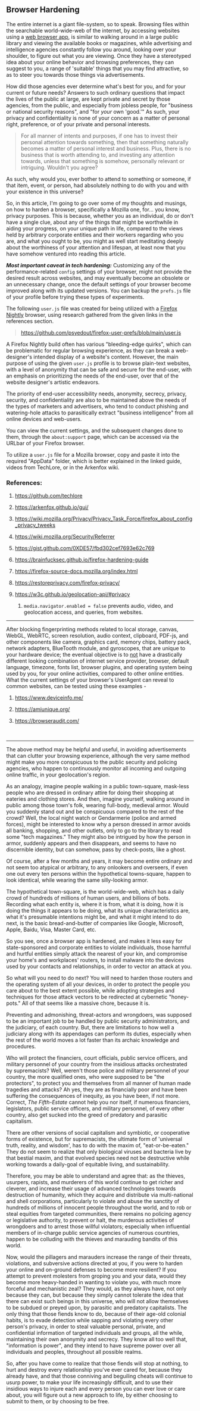 ## Browser Hardening

The entire internet is a giant file-system, so to speak. Browsing files within the searchable world-wide-web of the internet, by accessing websites using a [web browser app](https://en.wikipedia.org/wiki/Comparison_of_web_browsers), is similar to walking around in a large public library and viewing the available books or magazines, while advertising and intelligence agencies constantly follow you around, looking over your shoulder, to figure out what you are viewing. Once they have a stereotyped idea about your online behavior and browsing preferences, they can suggest to you, a range of 'suitable' things that you may find attractive, so as to steer you towards those things via advertisements. 

How did those agencies ever determine what's best for you, and for your current or future needs? Answers to such ordinary questions that impact the lives of the public at large, are kept private and secret by those agencies, from the public, and especially from jobless people, for "business or national security reasons", and "for *your* own 'good.'" As such, your privacy and confidentiality is none of your concern as a matter of personal right, preference, or of your private and personal interests. 

>For all manner of intents and purposes, if one has to invest their personal attention towards something, then that something naturally becomes a matter of personal interest and business. Plus, there is no business that is worth attending to, and investing any attention towards, unless that something is somehow, personally relevant or intriguing. Wouldn't you agree? 

As such, why would you, ever bother to attend to something or someone, if that item, event, or person, had absolutely nothing to do with you and with your existence in this universe? 

So, in this article, I'm going to go over some of my thoughts and musings, on how to harden a browser, specifically a Mozilla one, for... you know, privacy purposes. This is because, whether you as an individual, do or don't have a single clue, about any of the things that might be worthwhile in aiding your progress, on your unique path in life, compared to the views held by arbitrary corporate entities and their workers regarding who you are, and what you ought to be, you might as well start meditating deeply about the worthiness of your attention and lifespan, at least now that you have somehow ventured into reading this article. 


***Most important caveat in tech hardening:*** Customizing any of the performance-related `config` settings of your browser, might not provide the desired result across websites, and may eventually become an obsolete or an unnecessary change, once the default settings of your browser become improved along with its updated versions. You can backup the `prefs.js` file of your profile before trying these types of experiments. 

The following `user.js` file was created for being utilized with a [Firefox Nightly](www.mozilla.org/en-US/firefox/nightly/notes/) browser, using research gathered from the given links in the references section.

>https://github.com/psyedout/firefox-user-prefs/blob/main/user.js  

A Firefox Nightly build often has various "bleeding-edge quirks", which can be problematic for regular browsing experience, as they can break a web-designer's intended display of a website's content. However, the main purpose of using the given `user.js` profile is to browse plain-text websites, with a level of anonymity that can be safe and secure for the end-user, with an emphasis on prioritizing the needs of the end-user, over that of the website designer's artistic endeavors. 

The priority of end-user accessibility needs, anonymity, secrecy, privacy, security, and confidentiality are also to be maintained above the needs of the types of marketers and advertisers, who tend to conduct phishing and watering-hole attacks to parasitically extract "business intelligence" from all online devices and web-users. 

You can view the current settings, and the subsequent changes done to them, through the `about:support` page, which can be accessed via the URLbar of your Firefox browser. 

To utilize a `user.js` file for a Mozilla browser, copy and paste it into the required "AppData" folder, which is better explained in the linked guide, videos from TechLore, or in the Arkenfox wiki. 


### References:

1. https://github.com/techlore

1. https://arkenfox.github.io/gui/

1. https://wiki.mozilla.org/Privacy/Privacy_Task_Force/firefox_about_config_privacy_tweeks

1. https://wiki.mozilla.org/Security/Referrer

1. https://gist.github.com/0XDE57/fbd302cef7693e62c769

1. https://brainfucksec.github.io/firefox-hardening-guide

1. https://firefox-source-docs.mozilla.org/index.html

1. https://restoreprivacy.com/firefox-privacy/

1. https://w3c.github.io/geolocation-api/#privacy 

    1. `media.navigator.enabled = false` prevents audio, video, and geolocation access, and queries, from websites.

---

After blocking fingerprinting methods related to local storage, canvas, WebGL, WebRTC, screen resolution, audio context, clipboard, PDF-js, and other components like camera, graphics card, memory chips, battery pack, network adapters, BlueTooth module, and gyroscopes, that are unique to your hardware device; the eventual objective is to <ins>not</ins> have a drastically different looking combination of internet service provider, browser, default language, timezone, fonts list, browser plugins, and operating system being used by you, for your online activities, compared to other online entities. What the current settings of your browser's UserAgent can reveal to common websites, can be tested using these examples - 

1. https://www.deviceinfo.me/

1. https://amiunique.org/ 

1. https://browseraudit.com/

<br>

---

The above method may be helpful and useful, in avoiding advertisements that can clutter your browsing experience, although the very same method might make you more conspicuous to the public security and policing agencies, who happen to continuously monitor all incoming and outgoing online traffic, in your geolocation's region. 

As an analogy, imagine people walking in a public town-square, mask-less people who are dressed in ordinary attire for doing their shopping at eateries and clothing stores. And then, imagine yourself, walking around in public among those town's folk, wearing full-body, medieval armor. Would you suddenly stand out and be conspicuous compared to the rest of the crowd? Well, the local night watch or Gendarmerie (police and armed forces), might be interested to know why a person dressed in armor avoids all banking, shopping, and other outlets, only to go to the library to read some "tech magazines." They might also be intrigued by how the person in armor, suddenly appears and then disappears, and seems to have no discernible identity, but can somehow, pass by check-posts, like a ghost. 

Of course, after a few months and years, it may become entire ordinary and not seem too atypical or arbitrary, to any onlookers and overseers, if even one out every ten persons within the hypothetical towns-square, happen to look identical, while wearing the same silly-looking armor. 

The hypothetical town-square, is the world-wide-web, which has a daily crowd of hundreds of millions of human users, and billions of bots. Recording what each entity is, where it is from, what it is doing, how it is doing the things it appears to be doing, what its unique characteristics are, what it's presumable intentions might be, and what it might intend to do next, is the basic bread-and-butter of companies like Google, Microsoft, Apple, Baidu, Visa, Master Card, etc. 

So you see, once a browser app is hardened, and makes it less easy for state-sponsored and corporate entities to violate individuals, those harmful and hurtful entities simply attack the nearest of your kin, and compromise your home's and workplaces' routers, to install malware into the devices used by your contacts and relationships, in order to vector an attack at you. 

So what will you need to do next? You will need to harden those routers and the operating system of all your devices, in order to protect the people you care about to the best extent possible, while adopting strategies and techniques for those attack vectors to be redirected at cybernetic "honey-pots." All of that seems like a massive chore, because it is. 

Preventing and admonishing, threat-actors and wrongdoers, was supposed to be an important job to be handled by public security administrators, and the judiciary, of each country. But, there are limitations to how well a judiciary along with its appendages can perform its duties, especially when the rest of the world moves a lot faster than its archaic knowledge and procedures. 

Who will protect the financiers, court officials, public service officers, and military personnel of your country from the insidious attacks orchestrated by supremacists? Well, weren't those police and military personnel of your country, the more qualified ones, who were supposed to be "the protectors", to protect you and themselves from all manner of human made tragedies and attacks? Ah yes, they are as financially poor and have been suffering the consequences of inequity, as you have been, if not more. Correct, *The Fifth-Estate* cannot help you nor itself, if numerous financiers, legislators, public service officers, and military personnel, of every other country, also get sucked into the greed of predatory and parasitic capitalism. 

There are other versions of social capitalism and symbiotic, or cooperative forms of existence, but for supremacists, the ultimate form of 'universal truth, reality, and wisdom', has to do with the maxim of, "eat-or-be-eaten." They do not seem to realize that only biological viruses and bacteria live by that bestial maxim, and that evolved species need not be destructive while working towards a daily-goal of equitable living, and sustainability. 

Therefore, you may be able to understand and agree that: as the thieves, usurpers, rapists, and murderers of this world continue to get richer and cleverer, and increase their usage of advanced technologies towards destruction of humanity, which they acquire and distribute via multi-national and shell corporations, particularly to violate and abuse the sanctity of hundreds of millions of innocent people throughout the world, and to rob or steal equities from targeted communities, there remains no policing agency or legislative authority, to prevent or halt, the murderous activities of wrongdoers and to arrest those willful violators; especially when influential members of in-charge public service agencies of numerous countries, happen to be colluding with the thieves and marauding bandits of this world. 

Now, would the pillagers and marauders increase the range of their threats, violations, and subversive actions directed at you, if you were to harden your online and on-ground defenses to become more resilient? If you attempt to prevent molesters from groping you and your data, would they become more heavy-handed in wanting to violate you, with much more forceful and mechanistic zeal? They would, as they always have, not only because they can, but because they simply cannot tolerate the idea that there can exist such beings in this universe, who will not allow themselves to be subdued or preyed upon, by parasitic and predatory capitalists. The only thing that those fiends know to do, because of their age-old colonial habits, is to evade detection while sapping and violating every other person's privacy, in order to steal valuable personal, private, and confidential information of targeted individuals and groups, all the while, maintaining their own anonymity and secrecy. They know all too well that, "information is power", and they intend to have supreme power over all individuals and peoples, throughout all possible realms. 

So, after you have come to realize that those fiends will stop at nothing, to hurt and destroy every relationship you've ever cared for, because they already have, and that those conniving and beguiling cheats will continue to usurp power, to make your life increasingly difficult, and to use their insidious ways to injure each and every person you can ever love or care about, you will figure out a new approach to life, by either choosing to submit to them, or by choosing to be free. 